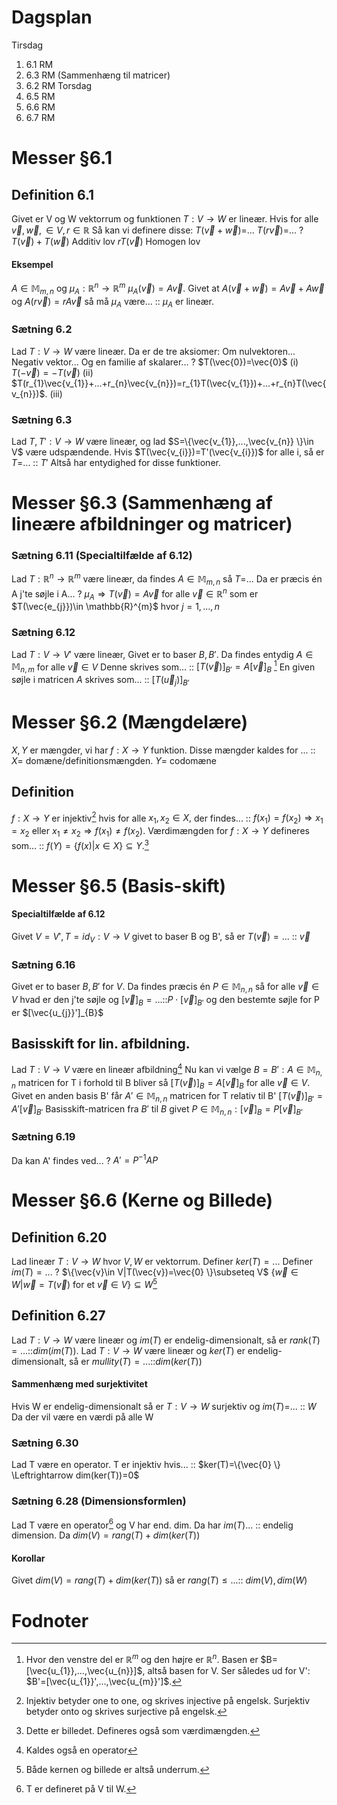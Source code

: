 # Dagsplan

Tirsdag
1. 6.1 RM
2. 6.3 RM (Sammenhæng til matricer)
3. 6.2 RM
Torsdag
1. 6.5 RM
2. 6.6 RM
3. 6.7 RM
# Messer §6.1
## Definition 6.1

Givet er V og W vektorrum og funktionen $T:V \to W$ er lineær. 
Hvis for alle $\vec{v},\vec{w},\in V,r \in \mathbb{R}$ Så kan vi definere disse:
$T(\vec{v}+\vec{w})=$...
$T(r \vec{v})=$...
?
$T(\vec{v})+T(\vec{w})$ Additiv lov
$rT(\vec{v})$ Homogen lov

#### Eksempel
$A \in \mathbb{M}_{m,n}$ og $\mu _{A}:\mathbb{R}^{n}\to \mathbb{R}^{m}$ $\mu_{A}(\vec{v})=A \vec{v}$. Givet at $A(\vec{v}+\vec{w})=A\vec{v}+A\vec{w}$ og $A(r \vec{v})=r A\vec{v}$ så må $\mu_{A}$ være... :: $\mu_{A}$ er lineær.

### Sætning 6.2

Lad $T:V \to W$ være lineær. Da er de tre aksiomer:
Om nulvektoren...
Negativ vektor...
Og en familie af skalarer...
?
$T(\vec{0})=\vec{0}$ (i)
$T(-\vec{v})=-T(\vec{v})$ (ii)
$T(r_{1}\vec{v_{1}}+...+r_{n}\vec{v_{n}})=r_{1}T(\vec{v_{1}})+...+r_{n}T(\vec{v_{n}})$. (iii)

### Sætning 6.3
Lad $T,T':V \to W$ være lineær, og lad $S=\{\vec{v_{1}},...,\vec{v_{n}} \}\in V$ være udspændende. Hvis $T(\vec{v_{i}})=T'(\vec{v_{i}})$ for alle i, så er $T=$... :: $T'$ Altså har entydighed for disse funktioner.

# Messer §6.3 (Sammenhæng af lineære afbildninger og matricer)
### Sætning 6.11 (Specialtilfælde af 6.12)

Lad $T:\mathbb{R}^{n}\to \mathbb{R}^{m}$ være lineær, da findes 
$A \in \mathbb{M}_{m,n}$ så $T=$...
Da er præcis én A j'te søjle i A...
?
$\mu_{A}\Rightarrow T(\vec{v})=A\vec{v}$ for alle $\vec{v}\in \mathbb{R}^{n}$
som er $T(\vec{e_{j}})\in \mathbb{R}^{m}$ hvor $j=1,...,n$ 

### Sætning 6.12
Lad $T:V \to V'$ være lineær, Givet er to baser $B,B'$. Da findes entydig $A \in \mathbb{M}_{n,m}$ for alle $\vec{v}\in V$ Denne skrives som... :: $[T(\vec{v})]_{B'}=A[\vec{v}]_{B}$ [^1]
En given søjle i matricen $A$ skrives som... :: $[T(\vec{u}_{j})]_{B'}$ 

# Messer §6.2 (Mængdelære)
$X,Y$ er mængder, vi har $f:X \to Y$ funktion. Disse mængder kaldes for ... :: $X=$ domæne/definitionsmængden. $Y=$ codomæne
## Definition
$f:X \to Y$ er injektiv[^2] hvis for alle $x_{1},x_{2}\in X,$ der findes... :: $f(x_{1})=f(x_{2})\Rightarrow x_{1}=x_{2}$ eller $x_{1}\neq x_{2}\Rightarrow f(x_{1})\neq f(x_{2})$.
Værdimængden for $f:X \to Y$ defineres som... :: $f(Y)=\{f(x)|x \in X \}\subseteq Y$.[^3]
# Messer §6.5 (Basis-skift)
#### Specialtilfælde af 6.12
Givet $V=V',T=id_{V}:V \to V$ givet to baser B og B', så er $T(\vec{v})=...$ :: $\vec{v}$

### Sætning 6.16 
Givet er to baser $B,B'$ for $V$. Da findes præcis én $P \in \mathbb{M}_{n,n}$ så for alle $\vec{v}\in V$ hvad er den j'te søjle og $[\vec{v}]_{B}=...$::$P \cdot [\vec{v}]_{B'}$ og den bestemte søjle for P er $[\vec{u_{j}}']_{B}$

## Basisskift for lin. afbildning.
Lad $T:V \to V$ være en lineær afbildning[^4] Nu kan vi vælge $B=B':A \in \mathbb{M}_{n,n}$ matricen for T i forhold til B bliver så $[T(\vec{v})]_{B}=A[\vec{v}]_{B}$ for alle $\vec{v}\in V$. 
Givet en anden basis B' får $A' \in \mathbb{M}_{n,n}$ matricen for T relativ til B' $[T(\vec{v})]_{B'}=A'[\vec{v}]_{B'}$ 
Basisskift-matricen fra $B'$ til $B$ givet $P \in \mathbb{M}_{n,n}:[\vec{v}]_{B}=P[\vec{v}]_{B'}$
### Sætning 6.19
Da kan A' findes ved...
?
$A'=P^{-1}AP$

# Messer §6.6 (Kerne og Billede)

## Definition 6.20
Lad lineær $T:V \to W$ hvor $V,W$ er vektorrum. 
Definer $ker(T)=...$
Definer $im(T)=...$
?
$\{\vec{v}\in V|T(\vec{v})=\vec{0} \}\subseteq V$
$\{\vec{w}\in W|\vec{w}=T(\vec{v}) \text{ for et }\vec{v}\in V \}\subseteq W$[^5]

## Definition 6.27
Lad $T:V \to W$ være lineær og $im(T)$ er endelig-dimensionalt, så er $rank(T)=...$::$dim(im(T))$.
Lad $T:V \to W$ være lineær og $ker(T)$ er endelig-dimensionalt, så er $mullity(T)=...$::$dim(ker(T))$
#### Sammenhæng med surjektivitet 
Hvis W er endelig-dimensionalt så er $T:V \to W$ surjektiv og $im(T)=$... :: $W$ Da der vil være en værdi på alle W
### Sætning 6.30
Lad T være en operator. T er injektiv hvis... :: $ker(T)=\{\vec{0} \} \Leftrightarrow dim(ker(T))=0$ 
### Sætning 6.28 (Dimensionsformlen)
Lad T være en operator[^6] og V har end. dim. Da har $im(T)$... :: endelig dimension. Da $dim(V)=rang(T)+dim(ker(T))$
#### Korollar
Givet $dim(V)=rang(T)+dim(ker(T))$ så er $rang(T)\leq ...$:: $dim(V),dim(W)$


# Fodnoter
[^1]: Hvor den venstre del er $\mathbb{R}^{m}$ og den højre er $\mathbb{R}^{n}$. Basen er $B=[\vec{u_{1}},...,\vec{u_{n}}]$, altså basen for V. Ser således ud for V': $B'=[\vec{u_{1}}',...,\vec{u_{m}}']$.
[^2]: Injektiv betyder one to one, og skrives injective på engelsk. Surjektiv betyder onto og skrives surjective på engelsk.
[^3]: Dette er billedet. Defineres også som værdimængden.
[^4]: Kaldes også en operator
[^5]: Både kernen og billede er altså underrum.
[^6]: T er defineret på V til W.
